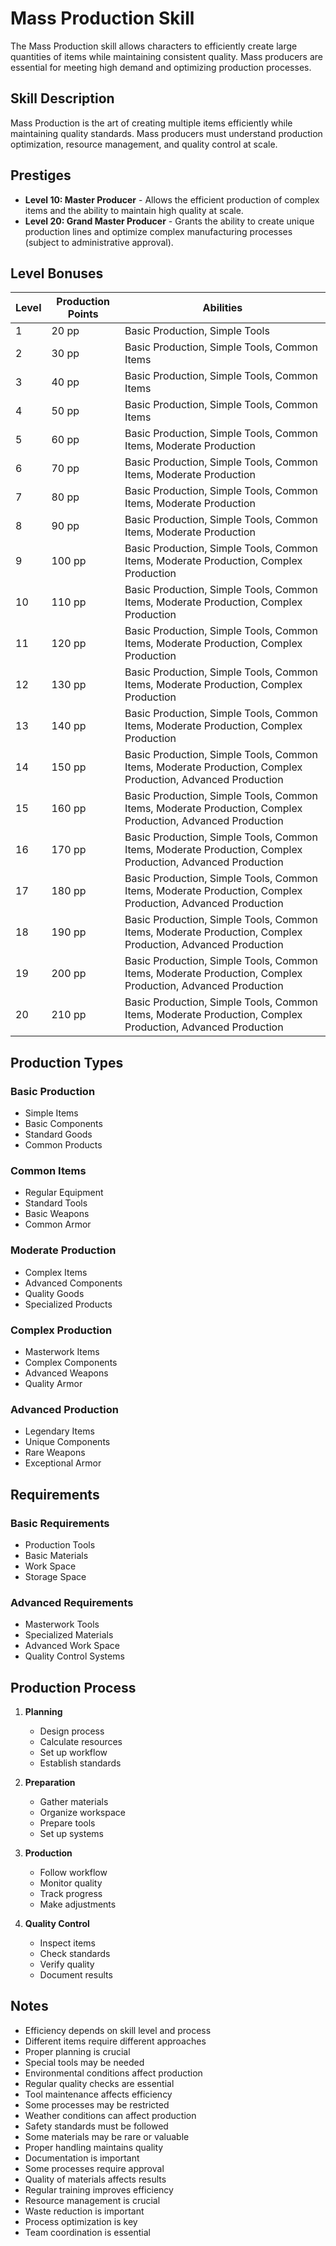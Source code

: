# Mass Production Skill

The Mass Production skill allows characters to efficiently create large quantities of items while maintaining consistent quality. Mass producers are essential for meeting high demand and optimizing production processes.

## Skill Description
Mass Production is the art of creating multiple items efficiently while maintaining quality standards. Mass producers must understand production optimization, resource management, and quality control at scale.

## Prestiges
- **Level 10: Master Producer** - Allows the efficient production of complex items and the ability to maintain high quality at scale.
- **Level 20: Grand Master Producer** - Grants the ability to create unique production lines and optimize complex manufacturing processes (subject to administrative approval).

## Level Bonuses
| Level | Production Points | Abilities |
|-------|------------------|-----------|
| 1 | 20 pp | Basic Production, Simple Tools |
| 2 | 30 pp | Basic Production, Simple Tools, Common Items |
| 3 | 40 pp | Basic Production, Simple Tools, Common Items |
| 4 | 50 pp | Basic Production, Simple Tools, Common Items |
| 5 | 60 pp | Basic Production, Simple Tools, Common Items, Moderate Production |
| 6 | 70 pp | Basic Production, Simple Tools, Common Items, Moderate Production |
| 7 | 80 pp | Basic Production, Simple Tools, Common Items, Moderate Production |
| 8 | 90 pp | Basic Production, Simple Tools, Common Items, Moderate Production |
| 9 | 100 pp | Basic Production, Simple Tools, Common Items, Moderate Production, Complex Production |
| 10 | 110 pp | Basic Production, Simple Tools, Common Items, Moderate Production, Complex Production |
| 11 | 120 pp | Basic Production, Simple Tools, Common Items, Moderate Production, Complex Production |
| 12 | 130 pp | Basic Production, Simple Tools, Common Items, Moderate Production, Complex Production |
| 13 | 140 pp | Basic Production, Simple Tools, Common Items, Moderate Production, Complex Production |
| 14 | 150 pp | Basic Production, Simple Tools, Common Items, Moderate Production, Complex Production, Advanced Production |
| 15 | 160 pp | Basic Production, Simple Tools, Common Items, Moderate Production, Complex Production, Advanced Production |
| 16 | 170 pp | Basic Production, Simple Tools, Common Items, Moderate Production, Complex Production, Advanced Production |
| 17 | 180 pp | Basic Production, Simple Tools, Common Items, Moderate Production, Complex Production, Advanced Production |
| 18 | 190 pp | Basic Production, Simple Tools, Common Items, Moderate Production, Complex Production, Advanced Production |
| 19 | 200 pp | Basic Production, Simple Tools, Common Items, Moderate Production, Complex Production, Advanced Production |
| 20 | 210 pp | Basic Production, Simple Tools, Common Items, Moderate Production, Complex Production, Advanced Production |

## Production Types
### Basic Production
- Simple Items
- Basic Components
- Standard Goods
- Common Products

### Common Items
- Regular Equipment
- Standard Tools
- Basic Weapons
- Common Armor

### Moderate Production
- Complex Items
- Advanced Components
- Quality Goods
- Specialized Products

### Complex Production
- Masterwork Items
- Complex Components
- Advanced Weapons
- Quality Armor

### Advanced Production
- Legendary Items
- Unique Components
- Rare Weapons
- Exceptional Armor

## Requirements
### Basic Requirements
- Production Tools
- Basic Materials
- Work Space
- Storage Space

### Advanced Requirements
- Masterwork Tools
- Specialized Materials
- Advanced Work Space
- Quality Control Systems

## Production Process
1. **Planning**
   - Design process
   - Calculate resources
   - Set up workflow
   - Establish standards

2. **Preparation**
   - Gather materials
   - Organize workspace
   - Prepare tools
   - Set up systems

3. **Production**
   - Follow workflow
   - Monitor quality
   - Track progress
   - Make adjustments

4. **Quality Control**
   - Inspect items
   - Check standards
   - Verify quality
   - Document results

## Notes
- Efficiency depends on skill level and process
- Different items require different approaches
- Proper planning is crucial
- Special tools may be needed
- Environmental conditions affect production
- Regular quality checks are essential
- Tool maintenance affects efficiency
- Some processes may be restricted
- Weather conditions can affect production
- Safety standards must be followed
- Some materials may be rare or valuable
- Proper handling maintains quality
- Documentation is important
- Some processes require approval
- Quality of materials affects results
- Regular training improves efficiency
- Resource management is crucial
- Waste reduction is important
- Process optimization is key
- Team coordination is essential 